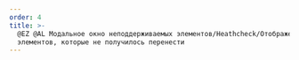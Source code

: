 ```yaml
---
order: 4
title: >-
  @EZ @AL Модальное окно неподдерживаемых элементов/Heathcheck/Отображение
  элементов, которые не получилось перенести
---
```



